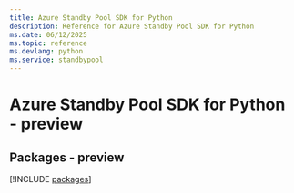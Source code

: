 ```yaml
---
title: Azure Standby Pool SDK for Python
description: Reference for Azure Standby Pool SDK for Python
ms.date: 06/12/2025
ms.topic: reference
ms.devlang: python
ms.service: standbypool
---
```

# Azure Standby Pool SDK for Python - preview
## Packages - preview
[!INCLUDE [packages](standby-pool-index.md)]
